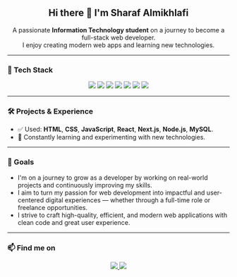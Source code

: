 <h2 align="center">Hi there 👋 I'm Sharaf Almikhlafi</h2>

<p align="center">
  A passionate <strong>Information Technology student</strong> on a journey to become a full-stack web developer.<br>
  I enjoy creating modern web apps and learning new technologies.
</p>

---

### 🚀 Tech Stack
<p align="center">
  <img src="https://img.shields.io/badge/HTML5-E34F26?style=for-the-badge&logo=html5&logoColor=white" />
  <img src="https://img.shields.io/badge/CSS3-1572B6?style=for-the-badge&logo=css3&logoColor=white" />
  <img src="https://img.shields.io/badge/JavaScript-F7DF1E?style=for-the-badge&logo=javascript&logoColor=black" />
  <img src="https://img.shields.io/badge/React-20232A?style=for-the-badge&logo=react&logoColor=61DAFB" />
  <img src="https://img.shields.io/badge/Next.js-000000?style=for-the-badge&logo=next.js&logoColor=white" />
  <img src="https://img.shields.io/badge/Node.js-339933?style=for-the-badge&logo=nodedotjs&logoColor=white" />
  <img src="https://img.shields.io/badge/MySQL-005C84?style=for-the-badge&logo=mysql&logoColor=white" />
</p>

---

### 🛠 Projects & Experience
- ✅ Used: **HTML**, **CSS**, **JavaScript**, **React**, **Next.js**, **Node.js**, **MySQL**.
- 🧠 Constantly learning and experimenting with new technologies.

---

### 🎯 Goals
- I'm on a journey to grow as a developer by working on real-world projects and continuously improving my skills.
- I aim to turn my passion for web development into impactful and user-centered digital experiences — whether through a full-time role or freelance opportunities.
- I strive to craft high-quality, efficient, and modern web applications with clean code and great user experience.

---

### 📫 Find me on
<p align="center">
  <a href="https://x.com/SharafAlmi202">
    <img src="https://img.shields.io/badge/X-1DA1F2?style=for-the-badge&logo=twitter&logoColor=white" />
  </a>
  <a href="https://github.com/YourUsername">
    <img src="https://img.shields.io/badge/GitHub-100000?style=for-the-badge&logo=github&logoColor=white" />
  </a>
</p>
